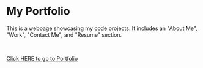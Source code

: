 # My Portfolio

This is a webpage showcasing my code projects. It includes an "About Me", "Work", "Contact Me", and "Resume" section.

<br>

[Click HERE to go to Portfolio](https://tbro4.github.io/my-portfolio/)

<!-- Add screenshot here -->
